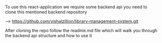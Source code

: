 
To use this react-application we require some backend api you need to clone this mentioned backend repository


--> https://github.com/vishalzillion/library-management-system.git


After cloning the repo follow the readme.md file which will walk you through the backend api structure and how to use it
